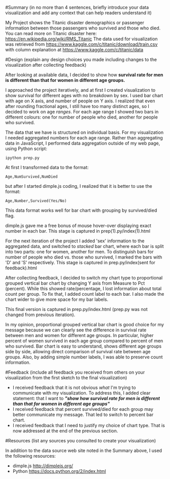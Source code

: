 #Summary
(in no more than 4 sentences, briefly introduce your data visualization and add any context that can help readers understand it)

My Project shows the Titanic disaster demographics or passenger information between those passengers who survived and those who died.
You can read more on Titanic disaster here: https://en.wikipedia.org/wiki/RMS_Titanic
The data used for visualization was retrieved from https://www.kaggle.com/c/titanic/download/train.csv
with column explanation at https://www.kaggle.com/c/titanic/data 


#Design
(explain any design choices you made including changes to the visualization after collecting feedback)

After looking at available data, I decided to show how **survival rate for men is different than that for women in different age groups.**

I approached the project iteratively, and at first I created visualization to show survival for different ages with no breakdown by sex.
I used bar chart with age on X axis, and number of people on Y axis.
I realized that even after rounding fractional ages, I still have too many distinct ages, so I decided to work on age *ranges*.
For each age range I showed two bars in different colours: one for number of people who died, another for people who survived.

The data that we have is structured on individual basis. For my visualization I needed aggregated numbers for each age range. 
Rather than aggregating data in JavaScript, I performed data aggregation outside of my web page, using Python script:

    ipython prep.py
    
At first I transformed data to the format:

    Age,NumSurvived,NumDied
    
but after I started dimple.js coding, I realized that it is better to use the format: 

    Age,Number,Survived(Yes/No)

This data format works well for bar chart with grouping by survived/died flag.

dimple.js gave me a free bonus of mouse hover-over displaying exact number in each bar.
This stage is captured in prep(1).py/index(1).html

For the next iteration of the project I added 'sex' information to the aggregated data, and switched to *stacked* bar chart, where each bar is split into two parts:
one for women, another for men. To distinguish bars for number of people who died vs. those who survived, I marked the bars with 'D' and 'S' respectively.
This stage is captured in prep.py/index(sent for feedback).html

After collecting feedback, I decided to switch my chart type to proportional grouped vertical bar chart by changing Y axis from Measure to Pct (percent).
While this showed rate/percentage, I lost information about total count per group. To fix that, I added count label to each bar.
I also made the chart wider to give more space for my bar labels.

This final version is captured in prep.py/index.html (prep.py was not changed from previous iteration).

In my opinion, proportional grouped vertical bar chart is good choice for my message 
because we can clearly see the difference in survival rate between men and women for different age groups. 
In particular, higher percent of women survived in each age group compared to percent of men who survived.
Bar chart is easy to understand, shows different age groups side by side, allowing direct comparison of survival rate between age groups.
Also, by adding simple number labels, I was able to preserve count information.

#Feedback
(include all feedback you received from others on your visualization from the first sketch to the final visualization)
- I received feedback that it is not obvious *what* I'm trying to communicate with my visualization. To address this, I added clear statement: that I want to __*"show how survival rate for men is different than that for women in different age groups"*__
- I received feedback that percent survived/died for each group may better communicate my message. That led to switch to percent bar chart.
- I received feedback that I need to justify my choice of chart type. That is now addressed at the end of the previous section.

#Resources
(list any sources you consulted to create your visualization)

In addition to the data source web site noted in the Summary above, I used the following resources:

+ dimple.js   http://dimplejs.org/
+ Python      https://docs.python.org/2/index.html
